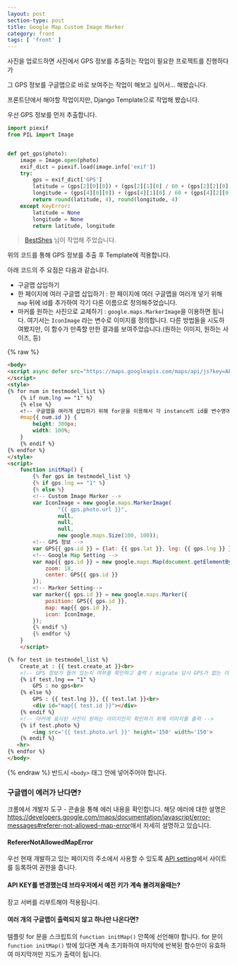 ```yaml
---
layout: post
section-type: post
title: Google Map Custom Image Marker
category: front
tags: [ 'front' ]
---
```


사진을 업로드하면 사진에서 GPS 정보를 추출하는 작업이 필요한 프로젝트를 진행하다가

그 GPS 정보를 구글맵으로 바로 보여주는 작업이 해보고 싶어서... 해봤습니다.

프론트단에서 해야할 작업이지만, Django Template으로 작업해 봤습니다.

우선 GPS 정보를 먼저 추출합니다.

```python
import piexif
from PIL import Image


def get_gps(photo):
    image = Image.open(photo)
    exif_dict = piexif.load(image.info['exif'])
    try:
        gps = exif_dict['GPS']
        latitude = (gps[2][0][0]) + (gps[2][1][0] / 60 + (gps[2][2][0]) / 360000)
        longitude = (gps[4][0][0]) + (gps[4][1][0] / 60 + (gps[4][2][0]) / 360000)
        return round(latitude, 4), round(longitude, 4)
    except KeyError:
        latitude = None
        longitude = None
        return latitude, longitude
```
> [BestShes](https://github.com/BestShes) 님이 작업해 주었습니다.


위의 코드를 통해 GPS 정보를 추출 후 Template에 적용합니다.

아래 코드의 주 요점은 다음과 같습니다.

- 구글맵 삽입하기
- 한 페이지에 여러 구글맵 삽입하기 : 한 페이지에 여러 구글맵을 여러개 넣기 위해 `map` 뒤에 id를 추가하여 각기 다른 이름으로 정의해주었습니다.
- 마커를 원하는 사진으로 교체하기 : `google.maps.MarkerImage`을 이용하면 됩니다. 여기서는 `IconImage` 라는 변수로 이미지를 정의합니다. 다른 방법들을 시도하여봤지만, 이 함수가 만족할 만한 결과를 보여주었습니다.(원하는 이미지, 원하는 사이즈, 등)

{% raw %}
```html
<body>
<script async defer src="https://maps.googleapis.com/maps/api/js?key=API_KEY&callback=initMap">
</script>
<style>
{% for num in testmodel_list %}
    {% if num.lng == "1" %}
    {% else %}
    <!-- 구글맵을 여러개 삽입하기 위해 for문을 이용해서 각 instance의 id를 변수명에 추가하여 각기 다른 이름의 변수를 정의함 -->
    #map{{ num.id }} {
        height: 300px;
        width: 100%;
    }
    {% endif %}
{% endfor %}
</style>
<script>
    function initMap() {
        {% for gps in testmodel_list %}
        {% if gps.lng == "1" %}
        {% else %}
        <!-- Custom Image Marker -->
        var IconImage = new google.maps.MarkerImage(
                "{{ gps.photo.url }}",
                null,
                null,
                null,
                new google.maps.Size(100, 100));
        <!-- GPS 정보 -->
        var GPS{{ gps.id }} = {lat: {{ gps.lat }}, lng: {{ gps.lng }} };
        <!-- Google Map Setting -->
        var map{{ gps.id }} = new google.maps.Map(document.getElementById('map{{ gps.id }}'), {
            zoom: 18,
            center: GPS{{ gps.id }}
        });
        <!-- Marker Setting-->
        var marker{{ gps.id }} = new google.maps.Marker({   
            position: GPS{{ gps.id }},
            map: map{{ gps.id }},
            icon: IconImage,
        });
        {% endif %}
        {% endfor %}
    }
    </script>

{% for test in testmodel_list %}
    Create_at : {{ test.create_at }}<br>
    <!-- GPS 정보가 들어 있는지 여부를 확인하고 출력 / migrate 당시 GPS가 없는 이미지는 1을 기본값으로 처리함 -->
    {% if test.lng == "1" %}
        GPS : no gps<br>
    {% else %}
        GPS : {{ test.lng }}, {{ test.lat }}<br>
        <div id="map{{ test.id }}"></div>
    {% endif %}
    <!-- 마커에 표시된 사진이 원하는 이미지인지 확인하기 위해 이미지를 출력 -->
    {% if test.photo %}
        <img src='{{ test.photo.url }}' height='150' width='150'>
    {% endif %}
   <hr>
{% endfor %}
</body>
```
{% endraw %}
반드시 `<body>` 태그 안에 넣어주어야 합니다.

### 구글맵이 에러가 난다면?
크롬에서 개발자 도구 - 콘솔을 통해 에러 내용을 확인합니다. 해당 에러에 대한 설명은 <https://developers.google.com/maps/documentation/javascript/error-messages#referer-not-allowed-map-error>애서 자세히 설명하고 있습니다.
#### RefererNotAllowedMapError
우선 현재 개발하고 있는 페이지의 주소에서 사용할 수 있도록 [API setting](https://console.developers.google.com/apis/credentials/key/)에서 사이트를 등록하여 권한을 줍니다.

#### API KEY를 변경했는데 브라우저에서 예전 키가 계속 불려져올때는?
장고 서버를 리부트해야 적용됩니다.

#### 여러 개의 구글맵이 출력되지 않고 하나만 나온다면?

템플릿 for 문을 스크립트의 `function initMap()` 안쪽에 선언해야 합니다. for 문이 `function initMap()` 밖에 있다면 계속 초기화하여 마지막에 반복된 함수만이 유효하여 마지막꺼만 지도가 출력이 됩니다. 

